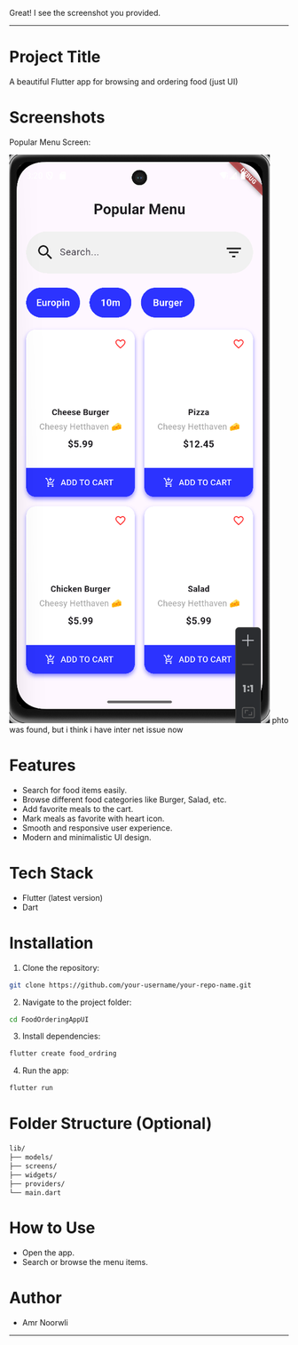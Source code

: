 Great! I see the screenshot you provided.



---

# Project Title

A beautiful Flutter app for browsing and ordering food (just UI)

# Screenshots

Popular Menu Screen:

![Popular Menu Screen](app.png) 
phto was found, but i think i have inter net issue now

# Features

- Search for food items easily.
- Browse different food categories like Burger, Salad, etc.
- Add favorite meals to the cart.
- Mark meals as favorite with heart icon.
- Smooth and responsive user experience.
- Modern and minimalistic UI design.

# Tech Stack

- Flutter (latest version)
- Dart

# Installation

1. Clone the repository:

```bash
git clone https://github.com/your-username/your-repo-name.git
```

2. Navigate to the project folder:

```bash
cd FoodOrderingAppUI
```

3. Install dependencies:

```bash
flutter create food_ordring
```

4. Run the app:

```bash
flutter run
```

# Folder Structure (Optional)

```
lib/
├── models/
├── screens/
├── widgets/
├── providers/
└── main.dart
```

# How to Use

- Open the app.
- Search or browse the menu items.

# Author

- Amr Noorwli

---
